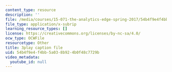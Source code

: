 ```yaml
---
content_type: resource
description: ''
file: /media/courses/15-071-the-analytics-edge-spring-2017/54b4f9e4f4bb5a038b924b0f48c7729b_ayrdDJPAD5M.vtt
file_type: application/x-subrip
learning_resource_types: []
license: https://creativecommons.org/licenses/by-nc-sa/4.0/
ocw_type: OCWFile
resourcetype: Other
title: 3play caption file
uid: 54b4f9e4-f4bb-5a03-8b92-4b0f48c7729b
video_metadata:
  youtube_id: null
---
```

